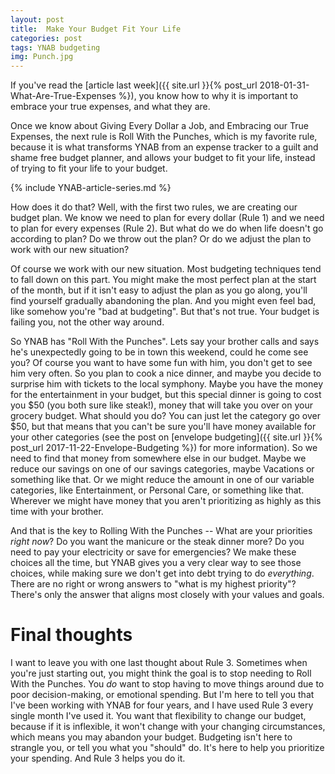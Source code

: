 ```yaml
---
layout: post
title:  Make Your Budget Fit Your Life
categories: post
tags: YNAB budgeting
img: Punch.jpg
---
```


If you've read the [article last week]({{ site.url }}{% post_url 2018-01-31-What-Are-True-Expenses %}), you know how to why it is important to embrace your true expenses, and what they are.

Once we know about Giving Every Dollar a Job, and Embracing our True Expenses, the next rule is Roll With the Punches, which is my favorite rule, because it is what transforms YNAB from an expense tracker to a guilt and shame free budget planner, and allows your budget to fit your life, instead of trying to fit your life to your budget.

<!--more-->

{% include YNAB-article-series.md %}

How does it do that? Well, with the first two rules, we are creating our budget plan. We know we need to plan for every dollar (Rule 1) and we need to plan for every expenses (Rule 2). But what do we do when life doesn't go according to plan? Do we throw out the plan? Or do we adjust the plan to work with our new situation?

Of course we work with our new situation. Most budgeting techniques tend to fall down on this part. You might make the most perfect plan at the start of the month, but if it isn't easy to adjust the plan as you go along, you'll find yourself gradually abandoning the plan. And you might even feel bad, like somehow you're "bad at budgeting". But that's not true. Your budget is failing you, not the other way around.

So YNAB has "Roll With the Punches". Lets say your brother calls and says he's unexpectedly going to be in town this weekend, could he come see you? Of course you want to have some fun with him, you don't get to see him very often. So you plan to cook a nice dinner, and maybe you decide to surprise him with tickets to the local symphony. Maybe you have the money for the entertainment in your budget, but this special dinner is going to cost you $50 (you both sure like steak!), money that will take you over on your grocery budget. What should you do? You can just let the category go over $50, but that means that you can't be sure you'll have money available for your other categories (see the post on [envelope budgeting]({{ site.url }}{% post_url 2017-11-22-Envelope-Budgeting %}) for more information). So we need to find that money from somewhere else in our budget. Maybe we reduce our savings on one of our savings categories, maybe Vacations or something like that. Or we might reduce the amount in one of our variable categories, like Entertainment, or Personal Care, or something like that. Wherever we might have money that you aren't prioritizing as highly as this time with your brother.

And that is the key to Rolling With the Punches -- What are your priorities *right now*? Do you want the manicure or the steak dinner more? Do you need to pay your electricity or save for emergencies? We make these choices all the time, but YNAB gives you a very clear way to see those choices, while making sure we don't get into debt trying to do *everything*. There are no right or wrong answers to "what is my highest priority"? There's only the answer that aligns most closely with your values and goals.

# Final thoughts
I want to leave you with one last thought about Rule 3. Sometimes when you're just starting out, you might think the goal is to stop needing to Roll With the Punches. You *do* want to stop having to move things around due to poor decision-making, or emotional spending. But I'm here to tell you that I've been working with YNAB for four years, and I have used Rule 3 every single month I've used it. You want that flexibility to change our budget, because if it is inflexible, it won't change with your changing circumstances, which means you may abandon your budget. Budgeting isn't here to strangle you, or tell you what you "should" do. It's here to help you prioritize your spending. And Rule 3 helps you do it.